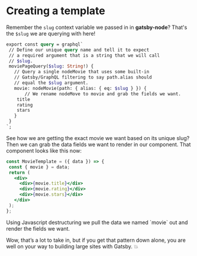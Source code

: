 # Creating a template

Remember the `slug` context variable we passed in in **gatsby-node**? That's the `$slug` we are querying with here!

```graphql
export const query = graphql`
 // Define our unique query name and tell it to expect
 // a required argument that is a string that we will call
 // $slug.
 moviePageQuery($slug: String!) {
   // Query a single nodeMovie that uses some built-in
   // Gatsby/GraphQL filtering to say path.alias should
   // equal the $slug argument.
   movie: nodeMovie(path: { alias: { eq: $slug } }) {
       // We rename nodeMove to movie and grab the fields we want.
    title
    rating
    stars
   }
 }
`;
```

See how we are getting the exact movie we want based on its unique slug? Then we can grab the data fields we want to render in our component. That component looks like this now:

```jsx
const MovieTemplate = ({ data }) => {
 const { movie } = data;
 return (
   <div>
     <div>{movie.title}</div>
     <div>{movie.rating}</div>
     <div>{movie.stars}</div>
   </div>
 );
};
```

Using Javascript destructuring we pull the data we named \`movie\` out and render the fields we want.

Wow, that’s a lot to take in, but if you get that pattern down alone, you are well on your way to building large sites with Gatsby. 💥
